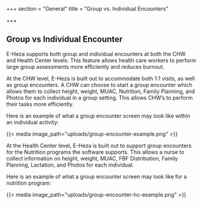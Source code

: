 +++
section = "General"
title = "Group vs. Individual Encounters"

+++
## **Group vs Individual Encounter**

E-Heza supports both group and individual encounters at both the CHW and Health Center levels. This feature allows health care workers to perform large group assessments more efficiently and reduces burnout.

At the CHW level, E-Heza is built out to accommodate both 1:1 visits, as well as group encounters. A CHW can choose to start a group encounter which allows them to collect height, weight, MUAC, Nutrition, Family Planning, and Photos for each individual in a group setting. This allows CHW’s to perform their tasks more efficiently.

Here is an example of what a group encounter screen may look like within an individual activity:

{{< media image_path="uploads/group-encounter-example.png" >}}

At the Health Center level, E-Heza is built out to support group encounters for the Nutrition programs the software supports. This allows a nurse to collect information on height, weight, MUAC, FBF Distribution, Family Planning, Lactation, and Photos for each individual.

Here is an example of what a group encounter screen may look like for a nutrition program:

{{< media image_path="uploads/group-encounter-hc-example.png" >}}